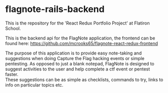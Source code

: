 # flagnote-rails-backend

This is the repository for the 'React Redux Portfolio Project' at Flatiron School.  

This is the backend api for the FlagNote application, the frontend can be found here: https://github.com/mcrooks65/flagnote-react-redux-frontend

The purpose of this application is to provide easy note-taking and suggestions when doing Capture the Flag hacking events or simple pentesting.
As opposed to just a blank notepad, FlagNote is designed to suggest activities to the user and help complete a ctf event or pentest faster.  
These suggestions can be as simple as checklists, commands to try, links to info on particular topics etc.
